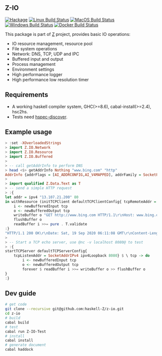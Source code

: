 ## Z-IO

[![Hackage](https://img.shields.io/hackage/v/Z-IO.svg?style=flat)](https://hackage.haskell.org/package/Z-IO)
[![Linux Build Status](https://github.com/haskell-Z/z-io/workflows/ubuntu-ci/badge.svg)](https://github.com/haskell-Z/z-io/actions)
[![MacOS Build Status](https://github.com/haskell-Z/z-io/workflows/osx-ci/badge.svg)](https://github.com/haskell-Z/z-io/actions)
[![Windows Build Status](https://github.com/haskell-Z/z-io/workflows/win-ci/badge.svg)](https://github.com/haskell-Z/z-io/actions)
[![Docker Build Status](https://github.com/haskell-Z/z-io/workflows/docker-ci/badge.svg)](https://github.com/haskell-Z/z-io/actions)

This package is part of [Z](https://github.com/haskell-Z/Z) project, provides basic IO operations:

* IO resource management, resource pool
* File system operations
* Network: DNS, TCP, UDP and IPC
* Buffered input and output
* Process management
* Environment settings
* High performance logger
* High performance low resolution timer

## Requirements

* A working haskell compiler system, GHC(>=8.6), cabal-install(>=2.4), hsc2hs.
* Tests need  [hspec-discover](https://hackage.haskell.org/package/hspec-discover).

## Example usage

```haskell
> :set -XOverloadedStrings
> import Z.IO.Network
> import Z.IO.Resource
> import Z.IO.Buffered
>
> -- call getAddrInfo to perform DNS
> head <$> getAddrInfo Nothing "www.bing.com" "http"
AddrInfo {addrFlags = [AI_ADDRCONFIG,AI_V4MAPPED], addrFamily = SocketFamily 2, addrSocketType = SocketType 1, addrProtocol = ProtocolNumber 6, addrAddress = 204.79.197.200:80, addrCanonName = }
>
> import qualified Z.Data.Text as T
> -- send a simple HTTP request
> :{
let addr = ipv4 "13.107.21.200" 80
in withResource (initTCPClient defaultTCPClientConfig{ tcpRemoteAddr = addr}) $ \ tcp -> do
    i <- newBufferedInput tcp
    o <- newBufferedOutput tcp
    writeBuffer o "GET http://www.bing.com HTTP/1.1\r\nHost: www.bing.com\r\n\r\n"
    flushBuffer o
    readBuffer i >>= pure . T.validate
:}
"HTTP/1.1 200 OK\r\nDate: Sat, 19 Sep 2020 06:11:08 GMT\r\nContent-Length: 0\r\n\r\n"
>
> -- Start a TCP echo server, use @nc -v localhost 8080@ to test
> :{
startTCPServer defaultTCPServerConfig{
    tcpListenAddr = SocketAddrIPv4 ipv4Loopback 8080} $ \ tcp -> do
        i <- newBufferedInput tcp
        o <- newBufferedOutput tcp
        forever $ readBuffer i >>= writeBuffer o >> flushBuffer o
}
:}
```

## Dev guide

```bash
# get code
git clone --recursive git@github.com:haskell-Z/z-io.git
cd z-io
# build
cabal build
# test
cabal run Z-IO-Test
# install
cabal install
# generate document
cabal haddock
```
